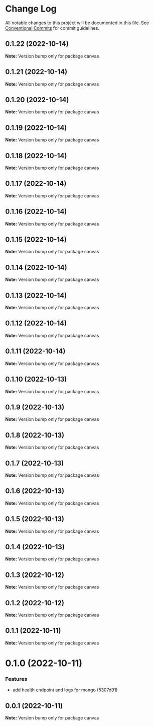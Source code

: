 # Change Log

All notable changes to this project will be documented in this file.
See [Conventional Commits](https://conventionalcommits.org) for commit guidelines.

## 0.1.22 (2022-10-14)

**Note:** Version bump only for package canvas





## 0.1.21 (2022-10-14)

**Note:** Version bump only for package canvas





## 0.1.20 (2022-10-14)

**Note:** Version bump only for package canvas





## 0.1.19 (2022-10-14)

**Note:** Version bump only for package canvas





## 0.1.18 (2022-10-14)

**Note:** Version bump only for package canvas





## 0.1.17 (2022-10-14)

**Note:** Version bump only for package canvas





## 0.1.16 (2022-10-14)

**Note:** Version bump only for package canvas





## 0.1.15 (2022-10-14)

**Note:** Version bump only for package canvas





## 0.1.14 (2022-10-14)

**Note:** Version bump only for package canvas





## 0.1.13 (2022-10-14)

**Note:** Version bump only for package canvas





## 0.1.12 (2022-10-14)

**Note:** Version bump only for package canvas





## 0.1.11 (2022-10-14)

**Note:** Version bump only for package canvas





## 0.1.10 (2022-10-13)

**Note:** Version bump only for package canvas





## 0.1.9 (2022-10-13)

**Note:** Version bump only for package canvas





## 0.1.8 (2022-10-13)

**Note:** Version bump only for package canvas





## 0.1.7 (2022-10-13)

**Note:** Version bump only for package canvas





## 0.1.6 (2022-10-13)

**Note:** Version bump only for package canvas





## 0.1.5 (2022-10-13)

**Note:** Version bump only for package canvas





## 0.1.4 (2022-10-13)

**Note:** Version bump only for package canvas





## 0.1.3 (2022-10-12)

**Note:** Version bump only for package canvas





## 0.1.2 (2022-10-12)

**Note:** Version bump only for package canvas





## 0.1.1 (2022-10-11)

**Note:** Version bump only for package canvas





# 0.1.0 (2022-10-11)


### Features

* add health endpoint and logs for mongo ([5307d91](https://github.com/rondymesquita/master-canvas/commit/5307d91c85b5ef6cc5aad7ec5752593dfa154591))





## 0.0.1 (2022-10-11)

**Note:** Version bump only for package canvas
